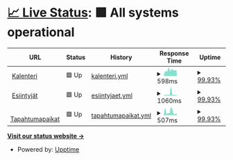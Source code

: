 # [📈 Live Status](https://status.tanssi.net): <!--live status--> **🟩 All systems operational**

<!--start: status pages-->
<!-- This summary is generated by Upptime (https://github.com/upptime/upptime) -->
<!-- Do not edit this manually, your changes will be overwritten -->
<!-- prettier-ignore -->
| URL | Status | History | Response Time | Uptime |
| --- | ------ | ------- | ------------- | ------ |
| <img alt="" src="https://icons.duckduckgo.com/ip3/tanssi.net.ico" height="13"> [Kalenteri](https://tanssi.net/cal/events/2024/4/16/) | 🟩 Up | [kalenteri.yml](https://github.com/tanssinet/up/commits/HEAD/history/kalenteri.yml) | <details><summary><img alt="Response time graph" src="./graphs/kalenteri/response-time-week.png" height="20"> 598ms</summary><br><a href="https://status.tanssi.io/history/kalenteri"><img alt="Response time 908" src="https://img.shields.io/endpoint?url=https%3A%2F%2Fraw.githubusercontent.com%2Ftanssinet%2Fup%2FHEAD%2Fapi%2Fkalenteri%2Fresponse-time.json"></a><br><a href="https://status.tanssi.io/history/kalenteri"><img alt="24-hour response time 547" src="https://img.shields.io/endpoint?url=https%3A%2F%2Fraw.githubusercontent.com%2Ftanssinet%2Fup%2FHEAD%2Fapi%2Fkalenteri%2Fresponse-time-day.json"></a><br><a href="https://status.tanssi.io/history/kalenteri"><img alt="7-day response time 598" src="https://img.shields.io/endpoint?url=https%3A%2F%2Fraw.githubusercontent.com%2Ftanssinet%2Fup%2FHEAD%2Fapi%2Fkalenteri%2Fresponse-time-week.json"></a><br><a href="https://status.tanssi.io/history/kalenteri"><img alt="30-day response time 987" src="https://img.shields.io/endpoint?url=https%3A%2F%2Fraw.githubusercontent.com%2Ftanssinet%2Fup%2FHEAD%2Fapi%2Fkalenteri%2Fresponse-time-month.json"></a><br><a href="https://status.tanssi.io/history/kalenteri"><img alt="1-year response time 908" src="https://img.shields.io/endpoint?url=https%3A%2F%2Fraw.githubusercontent.com%2Ftanssinet%2Fup%2FHEAD%2Fapi%2Fkalenteri%2Fresponse-time-year.json"></a></details> | <details><summary><a href="https://status.tanssi.io/history/kalenteri">99.93%</a></summary><a href="https://status.tanssi.io/history/kalenteri"><img alt="All-time uptime 99.76%" src="https://img.shields.io/endpoint?url=https%3A%2F%2Fraw.githubusercontent.com%2Ftanssinet%2Fup%2FHEAD%2Fapi%2Fkalenteri%2Fuptime.json"></a><br><a href="https://status.tanssi.io/history/kalenteri"><img alt="24-hour uptime 100.00%" src="https://img.shields.io/endpoint?url=https%3A%2F%2Fraw.githubusercontent.com%2Ftanssinet%2Fup%2FHEAD%2Fapi%2Fkalenteri%2Fuptime-day.json"></a><br><a href="https://status.tanssi.io/history/kalenteri"><img alt="7-day uptime 99.93%" src="https://img.shields.io/endpoint?url=https%3A%2F%2Fraw.githubusercontent.com%2Ftanssinet%2Fup%2FHEAD%2Fapi%2Fkalenteri%2Fuptime-week.json"></a><br><a href="https://status.tanssi.io/history/kalenteri"><img alt="30-day uptime 99.72%" src="https://img.shields.io/endpoint?url=https%3A%2F%2Fraw.githubusercontent.com%2Ftanssinet%2Fup%2FHEAD%2Fapi%2Fkalenteri%2Fuptime-month.json"></a><br><a href="https://status.tanssi.io/history/kalenteri"><img alt="1-year uptime 99.76%" src="https://img.shields.io/endpoint?url=https%3A%2F%2Fraw.githubusercontent.com%2Ftanssinet%2Fup%2FHEAD%2Fapi%2Fkalenteri%2Fuptime-year.json"></a></details>
| <img alt="" src="https://icons.duckduckgo.com/ip3/tanssi.net.ico" height="13"> [Esiintyjät](https://tanssi.net/cal/performers/) | 🟩 Up | [esiintyjaet.yml](https://github.com/tanssinet/up/commits/HEAD/history/esiintyjaet.yml) | <details><summary><img alt="Response time graph" src="./graphs/esiintyjaet/response-time-week.png" height="20"> 1060ms</summary><br><a href="https://status.tanssi.io/history/esiintyjaet"><img alt="Response time 609" src="https://img.shields.io/endpoint?url=https%3A%2F%2Fraw.githubusercontent.com%2Ftanssinet%2Fup%2FHEAD%2Fapi%2Fesiintyjaet%2Fresponse-time.json"></a><br><a href="https://status.tanssi.io/history/esiintyjaet"><img alt="24-hour response time 357" src="https://img.shields.io/endpoint?url=https%3A%2F%2Fraw.githubusercontent.com%2Ftanssinet%2Fup%2FHEAD%2Fapi%2Fesiintyjaet%2Fresponse-time-day.json"></a><br><a href="https://status.tanssi.io/history/esiintyjaet"><img alt="7-day response time 1060" src="https://img.shields.io/endpoint?url=https%3A%2F%2Fraw.githubusercontent.com%2Ftanssinet%2Fup%2FHEAD%2Fapi%2Fesiintyjaet%2Fresponse-time-week.json"></a><br><a href="https://status.tanssi.io/history/esiintyjaet"><img alt="30-day response time 641" src="https://img.shields.io/endpoint?url=https%3A%2F%2Fraw.githubusercontent.com%2Ftanssinet%2Fup%2FHEAD%2Fapi%2Fesiintyjaet%2Fresponse-time-month.json"></a><br><a href="https://status.tanssi.io/history/esiintyjaet"><img alt="1-year response time 609" src="https://img.shields.io/endpoint?url=https%3A%2F%2Fraw.githubusercontent.com%2Ftanssinet%2Fup%2FHEAD%2Fapi%2Fesiintyjaet%2Fresponse-time-year.json"></a></details> | <details><summary><a href="https://status.tanssi.io/history/esiintyjaet">99.93%</a></summary><a href="https://status.tanssi.io/history/esiintyjaet"><img alt="All-time uptime 99.76%" src="https://img.shields.io/endpoint?url=https%3A%2F%2Fraw.githubusercontent.com%2Ftanssinet%2Fup%2FHEAD%2Fapi%2Fesiintyjaet%2Fuptime.json"></a><br><a href="https://status.tanssi.io/history/esiintyjaet"><img alt="24-hour uptime 100.00%" src="https://img.shields.io/endpoint?url=https%3A%2F%2Fraw.githubusercontent.com%2Ftanssinet%2Fup%2FHEAD%2Fapi%2Fesiintyjaet%2Fuptime-day.json"></a><br><a href="https://status.tanssi.io/history/esiintyjaet"><img alt="7-day uptime 99.93%" src="https://img.shields.io/endpoint?url=https%3A%2F%2Fraw.githubusercontent.com%2Ftanssinet%2Fup%2FHEAD%2Fapi%2Fesiintyjaet%2Fuptime-week.json"></a><br><a href="https://status.tanssi.io/history/esiintyjaet"><img alt="30-day uptime 99.72%" src="https://img.shields.io/endpoint?url=https%3A%2F%2Fraw.githubusercontent.com%2Ftanssinet%2Fup%2FHEAD%2Fapi%2Fesiintyjaet%2Fuptime-month.json"></a><br><a href="https://status.tanssi.io/history/esiintyjaet"><img alt="1-year uptime 99.76%" src="https://img.shields.io/endpoint?url=https%3A%2F%2Fraw.githubusercontent.com%2Ftanssinet%2Fup%2FHEAD%2Fapi%2Fesiintyjaet%2Fuptime-year.json"></a></details>
| <img alt="" src="https://icons.duckduckgo.com/ip3/tanssi.net.ico" height="13"> [Tapahtumapaikat](https://tanssi.net/cal/venues/) | 🟩 Up | [tapahtumapaikat.yml](https://github.com/tanssinet/up/commits/HEAD/history/tapahtumapaikat.yml) | <details><summary><img alt="Response time graph" src="./graphs/tapahtumapaikat/response-time-week.png" height="20"> 507ms</summary><br><a href="https://status.tanssi.io/history/tapahtumapaikat"><img alt="Response time 482" src="https://img.shields.io/endpoint?url=https%3A%2F%2Fraw.githubusercontent.com%2Ftanssinet%2Fup%2FHEAD%2Fapi%2Ftapahtumapaikat%2Fresponse-time.json"></a><br><a href="https://status.tanssi.io/history/tapahtumapaikat"><img alt="24-hour response time 291" src="https://img.shields.io/endpoint?url=https%3A%2F%2Fraw.githubusercontent.com%2Ftanssinet%2Fup%2FHEAD%2Fapi%2Ftapahtumapaikat%2Fresponse-time-day.json"></a><br><a href="https://status.tanssi.io/history/tapahtumapaikat"><img alt="7-day response time 507" src="https://img.shields.io/endpoint?url=https%3A%2F%2Fraw.githubusercontent.com%2Ftanssinet%2Fup%2FHEAD%2Fapi%2Ftapahtumapaikat%2Fresponse-time-week.json"></a><br><a href="https://status.tanssi.io/history/tapahtumapaikat"><img alt="30-day response time 526" src="https://img.shields.io/endpoint?url=https%3A%2F%2Fraw.githubusercontent.com%2Ftanssinet%2Fup%2FHEAD%2Fapi%2Ftapahtumapaikat%2Fresponse-time-month.json"></a><br><a href="https://status.tanssi.io/history/tapahtumapaikat"><img alt="1-year response time 482" src="https://img.shields.io/endpoint?url=https%3A%2F%2Fraw.githubusercontent.com%2Ftanssinet%2Fup%2FHEAD%2Fapi%2Ftapahtumapaikat%2Fresponse-time-year.json"></a></details> | <details><summary><a href="https://status.tanssi.io/history/tapahtumapaikat">99.93%</a></summary><a href="https://status.tanssi.io/history/tapahtumapaikat"><img alt="All-time uptime 99.79%" src="https://img.shields.io/endpoint?url=https%3A%2F%2Fraw.githubusercontent.com%2Ftanssinet%2Fup%2FHEAD%2Fapi%2Ftapahtumapaikat%2Fuptime.json"></a><br><a href="https://status.tanssi.io/history/tapahtumapaikat"><img alt="24-hour uptime 100.00%" src="https://img.shields.io/endpoint?url=https%3A%2F%2Fraw.githubusercontent.com%2Ftanssinet%2Fup%2FHEAD%2Fapi%2Ftapahtumapaikat%2Fuptime-day.json"></a><br><a href="https://status.tanssi.io/history/tapahtumapaikat"><img alt="7-day uptime 99.93%" src="https://img.shields.io/endpoint?url=https%3A%2F%2Fraw.githubusercontent.com%2Ftanssinet%2Fup%2FHEAD%2Fapi%2Ftapahtumapaikat%2Fuptime-week.json"></a><br><a href="https://status.tanssi.io/history/tapahtumapaikat"><img alt="30-day uptime 99.76%" src="https://img.shields.io/endpoint?url=https%3A%2F%2Fraw.githubusercontent.com%2Ftanssinet%2Fup%2FHEAD%2Fapi%2Ftapahtumapaikat%2Fuptime-month.json"></a><br><a href="https://status.tanssi.io/history/tapahtumapaikat"><img alt="1-year uptime 99.79%" src="https://img.shields.io/endpoint?url=https%3A%2F%2Fraw.githubusercontent.com%2Ftanssinet%2Fup%2FHEAD%2Fapi%2Ftapahtumapaikat%2Fuptime-year.json"></a></details>

<!--end: status pages-->

[**Visit our status website →**](https://status.tanssi.io/)

- Powered by: [Upptime](https://github.com/upptime/upptime)
